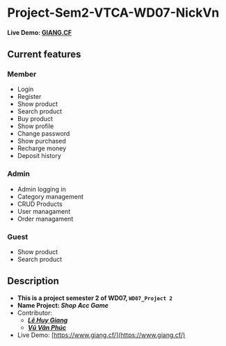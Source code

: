 # Project-Sem2-VTCA-WD07-NickVn
#### Live Demo: [GIANG.CF](https://www.giang.cf/)
## Current features

### Member
* Login
* Register
* Show product
* Search product
* Buy product
* Show profile
* Change password
* Show purchased
* Recharge money
* Deposit history

### Admin
* Admin logging in
* Category management
* CRUD Products
* User managament
* Order managament

### Guest
* Show product
* Search product

## Description
* **This is a project semester 2 of WD07, `WD07_Project 2`**
* **Name Project: _Shop Acc Game_**
* Contributor:
  * **_[Lê Huy Giang](https://github.com/lehuygiang28)_**
  * **_[Vũ Văn Phúc](https://github.com/Phuc9x)_**
* Live Demo: [https://www.giang.cf/](https://www.giang.cf/)
